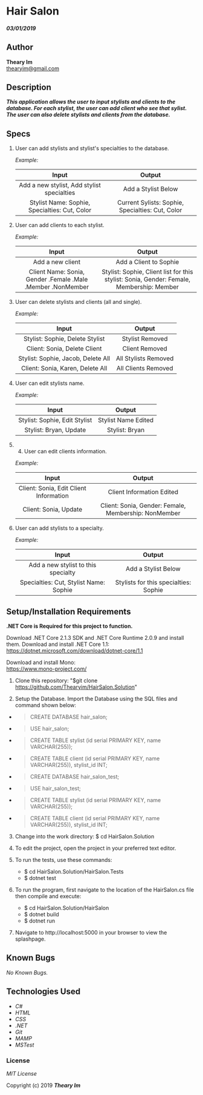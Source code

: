 # Hair Salon

#### _03/01/2019_

## Author
 **Theary Im**  
 thearyim@gmail.com

## Description

**_This application allows the user to input stylists and clients to the database. For each stylist, the user can add client who see that sylist. The user can also delete stylists and clients from the database._**

## Specs

1. User can add stylists and stylist's specialties to the database.

    _Example:_

    | Input               | Output              |
    | :--------------------------: | :----------------------------: |
    | Add a new stylist, Add stylist specialties | Add a Stylist Below |
    | Stylist Name: Sophie, Specialties: Cut, Color | Current Sylists: Sophie, Specialties: Cut, Color |
  
2. User can add clients to each stylist.

    _Example:_

    | Input                 | Output                  |
    | :--------------------------: | :----------------------------: |
    | Add a new client             | Add a Client to Sophie         |
    | Client Name: Sonia, Gender .Female .Male .Member .NonMember | Stylist: Sophie, Client list for this stylist: Sonia, Gender: Female, Membership: Member |

3. User can delete stylists and clients (all and single).

    _Example:_

    | Input                | Output             |
    | :------------------: | :----------------: |
    | Stylist: Sophie, Delete Stylist | Stylist Removed | 
    | Client: Sonia, Delete Client | Client Removed |
    | Stylist: Sophie, Jacob, Delete All | All Stylists Removed | 
    | Client: Sonia, Karen, Delete All | All Clients Removed |

4. User can edit stylists name.

    _Example:_

    | Input                 | Output                  |
    | :------------------------: | :----------------------------: |
    | Stylist: Sophie, Edit Stylist | Stylist Name Edited | 
    | Stylist: Bryan, Update | Stylist: Bryan |

5. 4. User can edit clients information.

    _Example:_

    | Input                 | Output                  |
    | :------------------------: | :----------------------------: |
    | Client: Sonia, Edit Client Information | Client Information Edited | 
    | Client: Sonia, Update | Client: Sonia, Gender: Female, Membership: NonMember |

1. User can add stylists to a specialty.

    _Example:_

    | Input               | Output              |
    | :--------------------------: | :----------------------------: |
    | Add a new stylist to this specialty | Add a Stylist Below |
    | Specialties: Cut, Stylist Name: Sophie | Stylists for this specialties: Sophie|
 


## Setup/Installation Requirements
**.NET Core is Required for this project to function.**

Download .NET Core 2.1.3 SDK and .NET Core Runtime 2.0.9 and install them. Download and install .NET Core 1.1:  
https://dotnet.microsoft.com/download/dotnet-core/1.1

Download and install Mono:  
https://www.mono-project.com/

1. Clone this repository:
    "$git clone https://github.com/Thearyim/HairSalon.Solution"

2. Setup the Database. Import the Database using the SQL files and command shown below:

* > CREATE DATABASE hair_salon;
* > USE hair_salon;
* > CREATE TABLE stylist (id serial PRIMARY KEY, name VARCHAR(255));
* > CREATE TABLE client (id serial PRIMARY KEY, name VARCHAR(255)), stylist_id INT;

* > CREATE DATABASE hair_salon_test;
* > USE hair_salon_test;
* > CREATE TABLE stylist (id serial PRIMARY KEY, name VARCHAR(255));
* > CREATE TABLE client (id serial PRIMARY KEY, name VARCHAR(255)), stylist_id INT;

3. Change into the work directory: $ cd HairSalon.Solution

4. To edit the project, open the project in your preferred text editor.

5.   To run the tests, use these commands:
     * $ cd HairSalon.Solution/HairSalon.Tests
     * $ dotnet test

6.  To run the program, first navigate to the location of the HairSalon.cs file then compile and execute:
    * $ cd HairSalon.Solution/HairSalon
    * $ dotnet build
    * $ dotnet run

7. Navigate to http://localhost:5000 in your browser to view the splashpage.


## Known Bugs

_No Known Bugs._

## Technologies Used
* _C#_
* _HTML_
* _CSS_
* _.NET_
* _Git_
* _MAMP_
* _MSTest_


### License

*MIT License*

Copyright (c) 2019 **_Theary Im_**
